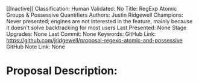[[Inactive]]
Classification:
Human Validated: No
Title: RegExp Atomic Groups & Possessive Quantifiers
Authors: Justin Ridgewell
Champions: Never presented; engines are not interested in the feature, mainly because it doesn't solve backtracking for most users
Last Presented: None
Stage Upgrades: 
None
Last Commit: None
Keywords: 
GitHub Link: https://github.com/jridgewell/proposal-regexp-atomic-and-possessive
GitHub Note Link: None

# Proposal Description:
